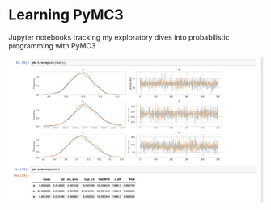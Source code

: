# Learning PyMC3
Jupyter notebooks tracking my exploratory dives into probabilistic programming with PyMC3

![alt text](https://github.com/conormm/pymc3_learning_nbs/blob/master/traceplot_image.png "sample traceplot")